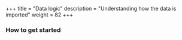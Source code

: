 +++
title = "Data logic"
description = "Understanding how the data is imported"
weight = 82
+++

### How to get started

